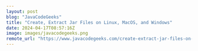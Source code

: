 ```yaml
---
layout: post
blog: "JavaCodeGeeks"
title: "Create, Extract Jar Files on Linux, MacOS, and Windows"
date: 2024-04-17T08:57:16Z
image: images/javacodegeeks.png
remote_url: "https://www.javacodegeeks.com/create-extract-jar-files-on-linux-macos-and-windows.html"
---
```

